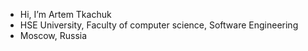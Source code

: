 - Hi, I’m Artem Tkachuk
- HSE University, Faculty of computer science, Software Engineering
- Moscow, Russia
